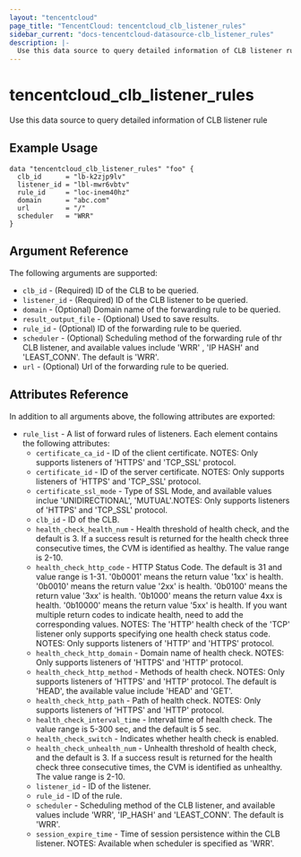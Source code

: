 ```yaml
---
layout: "tencentcloud"
page_title: "TencentCloud: tencentcloud_clb_listener_rules"
sidebar_current: "docs-tencentcloud-datasource-clb_listener_rules"
description: |-
  Use this data source to query detailed information of CLB listener rule
---
```


# tencentcloud_clb_listener_rules

Use this data source to query detailed information of CLB listener rule

## Example Usage

```hcl
data "tencentcloud_clb_listener_rules" "foo" {
  clb_id      = "lb-k2zjp9lv"
  listener_id = "lbl-mwr6vbtv"
  rule_id     = "loc-inem40hz"
  domain      = "abc.com"
  url         = "/"
  scheduler   = "WRR"
}
```

## Argument Reference

The following arguments are supported:

* `clb_id` - (Required) ID of the CLB to be queried.
* `listener_id` - (Required) ID of the CLB listener to be queried.
* `domain` - (Optional) Domain name of the forwarding rule to be queried.
* `result_output_file` - (Optional) Used to save results.
* `rule_id` - (Optional) ID of the forwarding rule to be queried.
* `scheduler` - (Optional) Scheduling method of the forwarding rule of thr CLB listener, and available values include 'WRR' , 'IP HASH' and 'LEAST_CONN'. The default is 'WRR'.
* `url` - (Optional) Url of the forwarding rule to be queried.

## Attributes Reference

In addition to all arguments above, the following attributes are exported:

* `rule_list` - A list of forward rules of listeners. Each element contains the following attributes:
  * `certificate_ca_id` - ID of the client certificate. NOTES: Only supports listeners of 'HTTPS' and 'TCP_SSL' protocol.
  * `certificate_id` - ID of the server certificate. NOTES: Only supports listeners of 'HTTPS'  and 'TCP_SSL' protocol.
  * `certificate_ssl_mode` - Type of SSL Mode, and available values inclue 'UNIDIRECTIONAL', 'MUTUAL'.NOTES: Only supports listeners of 'HTTPS'  and 'TCP_SSL' protocol.
  * `clb_id` - ID of the CLB.
  * `health_check_health_num` - Health threshold of health check, and the default is 3. If a success result is returned for the health check three consecutive times, the CVM is identified as healthy. The value range is 2-10.
  * `health_check_http_code` - HTTP Status Code. The default is 31 and value range is 1-31. '0b0001' means the return value '1xx' is health. '0b0010' means the return value '2xx' is health. '0b0100' means the return value '3xx' is health. '0b1000' means the return value 4xx is health. '0b10000' means the return value '5xx' is health. If you want multiple return codes to indicate health, need to add the corresponding values. NOTES: The 'HTTP' health check of the 'TCP' listener only supports specifying one health check status code. NOTES: Only supports listeners of 'HTTP' and 'HTTPS' protocol.
  * `health_check_http_domain` - Domain name of health check. NOTES: Only supports listeners of 'HTTPS' and 'HTTP' protocol.
  * `health_check_http_method` - Methods of health check. NOTES: Only supports listeners of 'HTTPS' and 'HTTP' protocol. The default is 'HEAD', the available value include 'HEAD' and 'GET'.
  * `health_check_http_path` - Path of health check. NOTES: Only supports listeners of 'HTTPS' and 'HTTP' protocol.
  * `health_check_interval_time` - Interval time of health check. The value range is 5-300 sec, and the default is 5 sec.
  * `health_check_switch` - Indicates whether health check is enabled.
  * `health_check_unhealth_num` - Unhealth threshold of health check, and the default is 3. If a success result is returned for the health check three consecutive times, the CVM is identified as unhealthy. The value range is 2-10.
  * `listener_id` - ID of the listener.
  * `rule_id` - ID of the rule.
  * `scheduler` - Scheduling method of the CLB listener, and available values include 'WRR', 'IP_HASH' and 'LEAST_CONN'. The default is 'WRR'.
  * `session_expire_time` - Time of session persistence within the CLB listener. NOTES: Available when scheduler is specified as 'WRR'.


